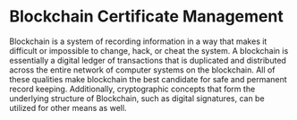 # Blockchain Certificate Management

Blockchain is a system of recording information in a way that makes it difficult or impossible to change, hack, or cheat the system. A blockchain is essentially a digital ledger of transactions that is duplicated and distributed across the entire network of computer systems on the blockchain. All of these qualities make blockchain the best candidate for safe and permanent record keeping. Additionally, cryptographic concepts that form the underlying structure of Blockchain, such as digital signatures, can be utilized for other means as well.
